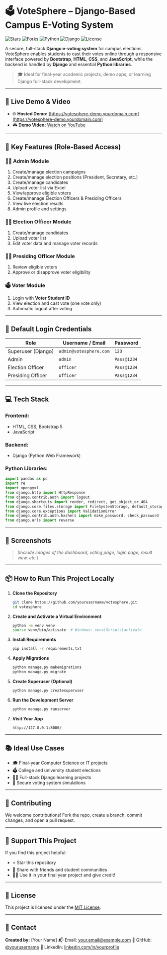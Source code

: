 # 🗳️ VoteSphere – Django-Based Campus E-Voting System

[![Stars](https://img.shields.io/github/stars/yourusername/votesphere?style=social)](https://github.com/yourusername/votesphere/stargazers)
[![Forks](https://img.shields.io/github/forks/yourusername/votesphere?style=social)](https://github.com/yourusername/votesphere/network/members)
![Python](https://img.shields.io/badge/Python-3.9-blue.svg)
![Django](https://img.shields.io/badge/Django-4.x-green.svg)
![License](https://img.shields.io/github/license/yourusername/votesphere)

A secure, full-stack **Django e-voting system** for campus elections. VoteSphere enables students to cast their votes online through a responsive interface powered by **Bootstrap**, **HTML**, **CSS**, and **JavaScript**, while the backend is handled by **Django** and essential **Python libraries**.

> 🎓 Ideal for final-year academic projects, demo apps, or learning Django full-stack development.

---

## 🔗 Live Demo & Video

* 🌐 **Hosted Demo:** [https://votesphere-demo.yourdomain.com](https://votesphere-demo.yourdomain.com)
* 🎮 **Demo Video:** [Watch on YouTube](https://www.youtube.com/watch?v=your-demo-video-link)

---

## 🚀 Key Features (Role-Based Access)

### 👨‍💼 Admin Module

1. Create/manage election campaigns
2. Create/manage election positions (President, Secretary, etc.)
3. Create/manage candidates
4. Upload voter list via Excel
5. View/approve eligible voters
6. Create/manage Election Officers & Presiding Officers
7. View live election results
8. Admin profile and settings

### 🧑‍💻 Election Officer Module

1. Create/manage candidates
2. Upload voter list
3. Edit voter data and manage voter records

### 🧑‍⚖️ Presiding Officer Module

1. Review eligible voters
2. Approve or disapprove voter eligibility

### 🗳️ Voter Module

1. Login with **Voter Student ID**
2. View election and cast vote (one vote only)
3. Automatic logout after voting

---

## 🔐 Default Login Credentials

| Role               | Username / Email       | Password    |
| ------------------ | ---------------------- | ----------- |
| Superuser (Django) | `admin@votesphere.com` | `123`       |
| Admin              | `admin`                | `Pass@1234` |
| Election Officer   | `officer`              | `Pass@1234` |
| Presiding Officer  | `officer`              | `Pass@1234` |

---

## 💻 Tech Stack

### Frontend:

* HTML, CSS, Bootstrap 5
* JavaScript

### Backend:

* Django (Python Web Framework)

### Python Libraries:

```python
import pandas as pd
import re
import openpyxl
from django.http import HttpResponse
from django.contrib.auth import logout
from django.shortcuts import render, redirect, get_object_or_404
from django.core.files.storage import FileSystemStorage, default_storage
from django.core.exceptions import ValidationError
from django.contrib.auth.hashers import make_password, check_password
from django.urls import reverse
```

---

## 📸 Screenshots

> *(Include images of the dashboard, voting page, login page, result view, etc.)*

---

## 📦 How to Run This Project Locally

1. **Clone the Repository**

   ```bash
   git clone https://github.com/yourusername/votesphere.git
   cd votesphere
   ```

2. **Create and Activate a Virtual Environment**

   ```bash
   python -m venv venv
   source venv/bin/activate  # Windows: venv\Scripts\activate
   ```

3. **Install Requirements**

   ```bash
   pip install -r requirements.txt
   ```

4. **Apply Migrations**

   ```bash
   python manage.py makemigrations
   python manage.py migrate
   ```

5. **Create Superuser (Optional)**

   ```bash
   python manage.py createsuperuser
   ```

6. **Run the Development Server**

   ```bash
   python manage.py runserver
   ```

7. **Visit Your App**

   ```
   http://127.0.0.1:8000/
   ```

---

## 📚 Ideal Use Cases

* 🎓 Final-year Computer Science or IT projects
* 🗳️ College and university student elections
* 👨‍💻 Full-stack Django learning projects
* 🔐 Secure voting system simulations

---

## 🤝 Contributing

We welcome contributions!
Fork the repo, create a branch, commit changes, and open a pull request.

---

## 🌟 Support This Project

If you find this project helpful:

* ⭐ Star this repository
* 📢 Share with friends and student communities
* 🧑‍💻 Use it in your final year project and give credit!

---

## 📜 License

This project is licensed under the [MIT License](LICENSE).

---

## 📧 Contact

**Created by:** \[Your Name]
📬 Email: [your.email@example.com](mailto:your.email@example.com)
🔗 GitHub: [@yourusername](https://github.com/yourusername)
🔗 LinkedIn: [linkedin.com/in/yourprofile](https://linkedin.com/in/yourprofile)
